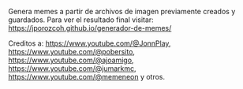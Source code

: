 Genera memes a partir de archivos de imagen previamente creados y guardados. Para ver el resultado final visitar: https://jporozcoh.github.io/generador-de-memes/

Creditos a: https://www.youtube.com/@JonnPlay, https://www.youtube.com/@pobersito, https://www.youtube.com/@ajoamigo, https://www.youtube.com/@jumarkmc, https://www.youtube.com/@memeneon y otros.
